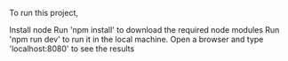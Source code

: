 To run this project,

Install node
Run 'npm install' to download the required node modules
Run 'npm run dev' to run it in the local machine.
Open a browser and type 'localhost:8080' to see the results